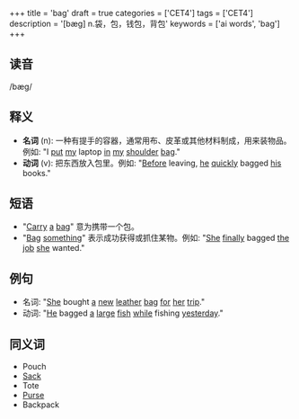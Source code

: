 +++
title = 'bag'
draft = true
categories = ['CET4']
tags = ['CET4']
description = '[bæg] n.袋，包，钱包，背包'
keywords = ['ai words', 'bag']
+++

## 读音
/bæɡ/

## 释义
- **名词** (n): 一种有提手的容器，通常用布、皮革或其他材料制成，用来装物品。例如: "I [put](/zh/post/put/) [my](/zh/post/my/) laptop [in](/zh/post/in/) [my](/zh/post/my/) [shoulder](/zh/post/shoulder/) [bag](/zh/post/bag/)."
- **动词** (v): 把东西放入包里。例如: "[Before](/zh/post/before/) leaving, [he](/zh/post/he/) [quickly](/zh/post/quickly/) bagged [his](/zh/post/his/) books."

## 短语
- "[Carry](/zh/post/carry/) [a](/zh/post/a/) [bag](/zh/post/bag/)" 意为携带一个包。
- "[Bag](/zh/post/bag/) [something](/zh/post/something/)" 表示成功获得或抓住某物。例如: "[She](/zh/post/she/) [finally](/zh/post/finally/) bagged [the](/zh/post/the/) [job](/zh/post/job/) [she](/zh/post/she/) wanted."

## 例句
- 名词: "[She](/zh/post/she/) bought [a](/zh/post/a/) [new](/zh/post/new/) [leather](/zh/post/leather/) [bag](/zh/post/bag/) [for](/zh/post/for/) [her](/zh/post/her/) [trip](/zh/post/trip/)."
- 动词: "[He](/zh/post/he/) bagged [a](/zh/post/a/) [large](/zh/post/large/) [fish](/zh/post/fish/) [while](/zh/post/while/) fishing [yesterday](/zh/post/yesterday/)."
  
## 同义词
- Pouch
- [Sack](/zh/post/sack/)
- Tote
- [Purse](/zh/post/purse/)
- Backpack
